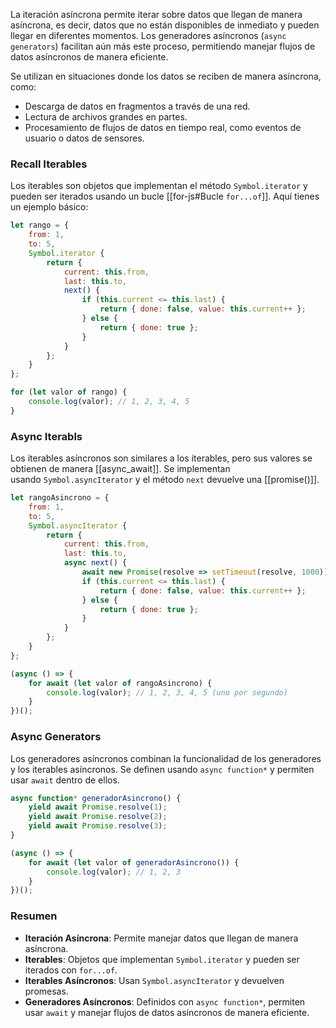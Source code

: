 La iteración asíncrona permite iterar sobre datos que llegan de manera asíncrona, es decir, datos que no están disponibles de inmediato y pueden llegar en diferentes momentos. Los generadores asíncronos (`async generators`) facilitan aún más este proceso, permitiendo manejar flujos de datos asíncronos de manera eficiente.

Se utilizan en situaciones donde los datos se reciben de manera asíncrona, como:

- Descarga de datos en fragmentos a través de una red.
- Lectura de archivos grandes en partes.
- Procesamiento de flujos de datos en tiempo real, como eventos de usuario o datos de sensores.

### Recall Iterables
Los iterables son objetos que implementan el método `Symbol.iterator` y pueden ser iterados usando un bucle [[for-js#Bucle `for...of`]]. Aquí tienes un ejemplo básico:
```javascript
let rango = {
    from: 1,
    to: 5,
    Symbol.iterator {
        return {
            current: this.from,
            last: this.to,
            next() {
                if (this.current <= this.last) {
                    return { done: false, value: this.current++ };
                } else {
                    return { done: true };
                }
            }
        };
    }
};

for (let valor of rango) {
    console.log(valor); // 1, 2, 3, 4, 5
}
```

### Async Iterabls
Los iterables asíncronos son similares a los iterables, pero sus valores se obtienen de manera [[async_await]]. Se implementan usando `Symbol.asyncIterator` y el método `next` devuelve una [[promise()]].
```javascript
let rangoAsincrono = {
    from: 1,
    to: 5,
    Symbol.asyncIterator {
        return {
            current: this.from,
            last: this.to,
            async next() {
                await new Promise(resolve => setTimeout(resolve, 1000)); // Espera 1 segundo
                if (this.current <= this.last) {
                    return { done: false, value: this.current++ };
                } else {
                    return { done: true };
                }
            }
        };
    }
};

(async () => {
    for await (let valor of rangoAsincrono) {
        console.log(valor); // 1, 2, 3, 4, 5 (uno por segundo)
    }
})();
```

### Async Generators
Los generadores asíncronos combinan la funcionalidad de los generadores y los iterables asíncronos. Se definen usando `async function*` y permiten usar `await` dentro de ellos.

```javascript
async function* generadorAsincrono() {
    yield await Promise.resolve(1);
    yield await Promise.resolve(2);
    yield await Promise.resolve(3);
}

(async () => {
    for await (let valor of generadorAsincrono()) {
        console.log(valor); // 1, 2, 3
    }
})();
```

### Resumen

- **Iteración Asíncrona**: Permite manejar datos que llegan de manera asíncrona.
- **Iterables**: Objetos que implementan `Symbol.iterator` y pueden ser iterados con `for...of`.
- **Iterables Asíncronos**: Usan `Symbol.asyncIterator` y devuelven promesas.
- **Generadores Asíncronos**: Definidos con `async function*`, permiten usar `await` y manejar flujos de datos asíncronos de manera eficiente.